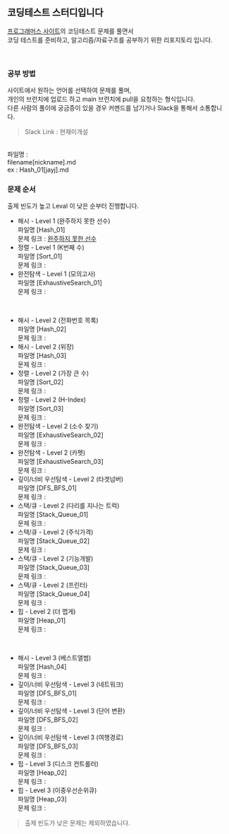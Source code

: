 ## 코딩테스트 스터디입니다

[프로그래머스 사이트](https://programmers.co.kr/learn/challenges)의 코딩테스트 문제를 풀면서 <br>
코딩 테스트를 준비하고, 알고리즘/자료구조를 공부하기 위한 리포지토리 입니다.

<br>

### 공부 방법

사이트에서 원하는 언어를 선택하여 문제를 풀며,<br>
개인의 브런치에 업로드 하고 main 브런치에 pull을 요청하는 형식입니다.<br>
다른 사람의 풀이에 궁금증이 있을 경우 커멘드를 남기거나 Slack을 통해서 소통합니다.<br>

> Slack Link : 현재미개설

<br>
파일명 : <br>
    filename[nickname].md<br>
    ex : Hash_01[jayj].md

<br>

### 문제 순서

출제 빈도가 높고 Leval 이 낮은 순부터 진행합니다.<br>
- 해시 - Level 1 (완주하지 못한 선수)<br>
    파일명 [Hash_01]<br>
    문제 링크 : [완주하지 못한 선수](https://programmers.co.kr/learn/courses/30/lessons/42576?language=javascript)
- 정렬 - Level 1 (K번째 수)<br>
    파일명 [Sort_01]<br>
    문제 링크 : []()
- 완전탐색 - Level 1 (모의고사)<br>
    파일명 [ExhaustiveSearch_01]<br>
    문제 링크 : []()

<br>

- 해시 - Level 2 (전화번호 목록)<br>
    파일명 [Hash_02]<br>
    문제 링크 : []()
- 해시 - Level 2 (위장)<br>
    파일명 [Hash_03]<br>
    문제 링크 : []()
- 정렬 - Level 2 (가장 큰 수)<br>
    파일명 [Sort_02]<br>
    문제 링크 : []()
- 정렬 - Level 2 (H-Index)<br>
    파일명 [Sort_03]<br>
    문제 링크 : []()
- 완전탐색 - Level 2 (소수 찾기)<br>
    파일명 [ExhaustiveSearch_02]<br>
    문제 링크 : []()
- 완전탐색 - Level 2 (카펫)<br>
    파일명 [ExhaustiveSearch_03]<br>
    문제 링크 : []()
- 깊이/너비 우선탐색 - Level 2 (타겟넘버)<br>
    파일명 [DFS_BFS_01]<br>
    문제 링크 : []()
- 스택/큐 - Level 2 (다리를 지나는 트럭)<br>
    파일명 [Stack_Queue_01]<br>
    문제 링크 : []()
- 스택/큐 - Level 2 (주식가격)<br>
    파일명 [Stack_Queue_02]<br>
    문제 링크 : []()
- 스택/큐 - Level 2 (기능개발)<br>
    파일명 [Stack_Queue_03]<br>
    문제 링크 : []()
- 스택/큐 - Level 2 (프린터)<br>
    파일명 [Stack_Queue_04]<br>
    문제 링크 : []()
- 힙 - Level 2 (더 맵게)<br>
    파일명 [Heap_01]<br>
    문제 링크 : []()

<br>

- 해시 - Level 3 (베스트앨범)<br>
    파일명 [Hash_04]<br>
    문제 링크 : []()
- 깊이/너비 우선탐색 - Level 3 (네트워크)<br>
    파일명 [DFS_BFS_01]<br>
    문제 링크 : []()
- 깊이/너비 우선탐색 - Level 3 (단어 변환)<br>
    파일명 [DFS_BFS_02]<br>
    문제 링크 : []()
- 깊이/너비 우선탐색 - Level 3 (여행경로)<br>
    파일명 [DFS_BFS_03]<br>
    문제 링크 : []()
- 힙 - Level 3 (디스크 컨트롤러)<br>
    파일명 [Heap_02]<br>
    문제 링크 : []()
- 힙 - Level 3 (이중우선순위큐)<br>
    파일명 [Heap_03]<br>
    문제 링크 : []()

> 출제 빈도가 낮은 문제는 제외하였습니다.